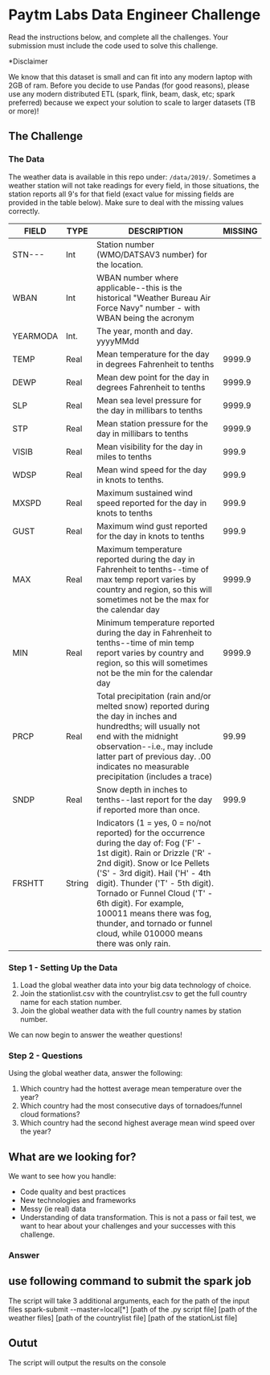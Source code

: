 # Paytm Labs Data Engineer Challenge
Read the instructions below, and complete all the challenges. Your submission must include the code used to solve this challenge.

*Disclaimer

We know that this dataset is small and can fit into any modern laptop with 2GB of ram. Before you decide to use Pandas (for good reasons), please use any modern distributed ETL (spark, flink, beam, dask, etc; spark preferred) because we expect your solution to scale to larger datasets (TB or more)!

## The Challenge

### The Data
The weather data is available in this repo under: `/data/2019/`. Sometimes a weather station will not take readings for every field, in those situations, the station reports all 9's for that field (exact value for missing fields are provided in the table below). Make sure to deal with the missing values correctly.

| FIELD | TYPE | DESCRIPTION | MISSING |
|-------|------|-------------|---------|
|STN--- | Int |  Station number (WMO/DATSAV3 number) for the location.
|WBAN   | Int | WBAN number where applicable--this is the historical "Weather Bureau Air Force Navy" number - with WBAN being the acronym
|YEARMODA   | Int.| The year, month and day. yyyyMMdd
|TEMP   | Real   | Mean temperature for the day in degrees Fahrenheit to tenths| 9999.9
DEWP    | Real   | Mean dew point for the day in degrees Fahrenheit to tenths| 9999.9
SLP     | Real   | Mean sea level pressure for the day in millibars to tenths |9999.9
STP     | Real   | Mean station pressure for the day in millibars to tenths | 9999.9
VISIB   | Real   | Mean visibility for the day in miles to tenths | 999.9
WDSP    | Real   | Mean wind speed for the day in knots to tenths.  | 999.9 
MXSPD   | Real   | Maximum sustained wind speed reported for the day in knots to tenths | 999.9
GUST    | Real   | Maximum wind gust reported for the day in knots to tenths | 999.9
MAX     | Real   | Maximum temperature reported during the day in Fahrenheit to tenths--time of max temp report varies by country and region, so this will sometimes not be the max for the calendar day | 9999.9     
MIN     | Real | Minimum temperature reported during the day in Fahrenheit to tenths--time of min temp report varies by country and region, so this will sometimes not be the min for the calendar day | 9999.9
PRCP    | Real  | Total precipitation (rain and/or melted snow) reported during the day in inches and hundredths; will usually not end with the midnight observation--i.e., may include latter part of previous day. .00 indicates no measurable precipitation (includes a trace)| 99.99
SNDP    | Real  | Snow depth in inches to tenths--last report for the day if reported more than once.  | 999.9
FRSHTT  | String |  Indicators (1 = yes, 0 = no/not reported) for the occurrence during the day of: Fog ('F' - 1st digit). Rain or Drizzle ('R' - 2nd digit). Snow or Ice Pellets ('S' - 3rd digit). Hail ('H' - 4th digit). Thunder ('T' - 5th digit). Tornado or Funnel Cloud ('T' - 6th digit). For example, 100011 means there was fog, thunder, and tornado or funnel cloud, while 010000 means there was only rain.

### Step 1 - Setting Up the Data

1. Load the global weather data into your big data technology of choice.
2. Join the stationlist.csv with the countrylist.csv to get the full country name for each station number.
3. Join the global weather data with the full country names by station number.

We can now begin to answer the weather questions! 

### Step 2 - Questions
Using the global weather data, answer the following:

1. Which country had the hottest average mean temperature over the year?
2. Which country had the most consecutive days of tornadoes/funnel cloud formations?
3. Which country had the second highest average mean wind speed over the year?

## What are we looking for?
We want to see how you handle:

* Code quality and best practices
* New technologies and frameworks
* Messy (ie real) data
* Understanding of data transformation. This is not a pass or fail test, we want to hear about your challenges and your successes with this challenge.


### Answer

## use following command to submit the spark job
The script will take 3 additional arguments, each for the path of the input files
spark-submit --master=local[*] [path of the .py script file] [path of the weather files] [path of the countrylist file] [path of the stationList file]
 
 
## Outut
The script will output the results on the console